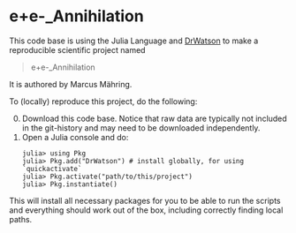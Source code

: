 # e+e-_Annihilation

This code base is using the Julia Language and [DrWatson](https://juliadynamics.github.io/DrWatson.jl/stable/)
to make a reproducible scientific project named
> e+e-_Annihilation

It is authored by Marcus Mähring.

To (locally) reproduce this project, do the following:

0. Download this code base. Notice that raw data are typically not included in the
   git-history and may need to be downloaded independently.
1. Open a Julia console and do:
   ```
   julia> using Pkg
   julia> Pkg.add("DrWatson") # install globally, for using `quickactivate`
   julia> Pkg.activate("path/to/this/project")
   julia> Pkg.instantiate()
   ```

This will install all necessary packages for you to be able to run the scripts and
everything should work out of the box, including correctly finding local paths.
